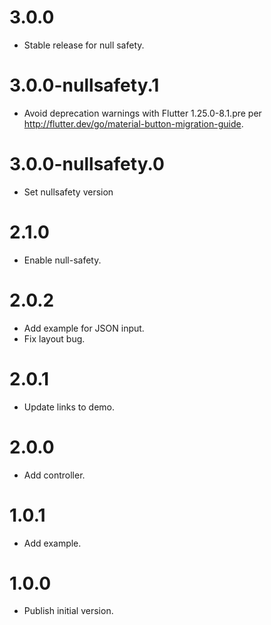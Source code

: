 # 3.0.0

  * Stable release for null safety.

# 3.0.0-nullsafety.1

  * Avoid deprecation warnings with Flutter 1.25.0-8.1.pre per
    http://flutter.dev/go/material-button-migration-guide.

# 3.0.0-nullsafety.0

  * Set nullsafety version

# 2.1.0

  * Enable null-safety.

# 2.0.2

  * Add example for JSON input.
  * Fix layout bug.

# 2.0.1

  * Update links to demo.

# 2.0.0

  * Add controller.

# 1.0.1

  * Add example.

# 1.0.0

  * Publish initial version.
